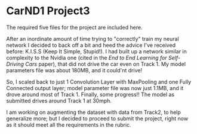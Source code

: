 # CarND1 Project3
The required five files for the project are included here.

After an inordinate amount of time trying to "correctly" train my neural network I decided to back off a bit and heed the advice I've received before: K.I.S.S (Keep It Simple, Stupid!). I had built up a network similar in complexity to the Nvidia one (cited in the *End to End Learning for Self-Driving Cars* paper), that did not drive the car even on Track 1. My model parameters file was about 180MB, and it could'nt drive!

So, I scaled back to just 1 Convolution Layer with MaxPooling and one Fully Connected output layer; model parameter file was now just 1.1MB, and it drove around most of Track 1. Finally, some progress!!
The model as submitted drives around Track 1 at 30mph.

I am working on augmenting the dataset with data from Track2, to help generalize more; but I decided to proceed to submit the project, right now as it should meet all the requirements in the rubric.
